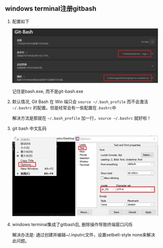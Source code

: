 ## windows terminal注册gitbash

1. 配置如下

   ![image-20250311150215430](img/windows_terminal/image-20250311150215430.png)

   记住是bash.exe,  而不是git-bash.exe

2. 默认情况, Git Bash 在 Win 端只会 `source ~/.bash_profile` 而不会激活 `~/.bashrc` 的配置。但是经常会有一些配置在`.bashrc`中

   解决方法是那就在 `~/.bash_profile` 加一行，`source ~/.bashrc` 就好啦！

3. git bash 中文乱码

   ![image-20250311150538645](img/windows_terminal/image-20250311150538645.png)

4. windows terminal集成了gitbash后, 删除操作导致终端窗口闪烁

   解决办法是: 通过创建并编辑~/.inputrc文件，设置setbell-style none来解决此问题。
